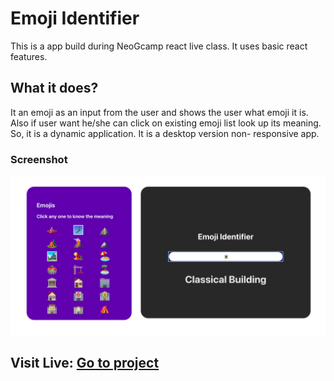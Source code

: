 # Emoji Identifier

This is a app build during NeoGcamp react live class. It uses basic react features. 

## What it does?

It an emoji as an input from the user  and shows the user what emoji it is. Also if user want he/she can click on existing emoji list look up its meaning. So, it is a dynamic application. It is a desktop version non- responsive app.

### Screenshot
![emoji-identifier-app-ss](src/emoji-identifier%20ss.png)

## Visit Live: [Go to project](http://emojiknow.netlify.app)



